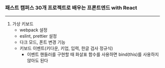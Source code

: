 ### 패스트 캠퍼스 30개 프로젝트로 배우는 프론트엔드 with React

---

1. 가상 키보드
   - webpack 설정
   - eslint, prettier 설정
   - 다크 모드, 폰트 변경 기능
   - 키보드 이벤트(키다운, 키업, 입력, 한글 검사 정규식)
     - 이벤트 핸들러를 구현할 때 화살표 함수를 사용하면 bind(this)를 사용하지 않아도 된다
